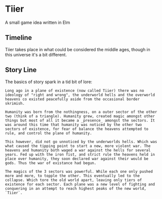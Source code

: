 # Tiier
A small game idea written in Elm

## Timeline

Tiier takes place in what could be considered the middle ages, though in this universe it's a bit different.

## Story Line

The basics of story spark in a tid bit of lore:

```
Long ago in a plane of existence (now called Tiier) there was no ideology of "right and wrong", the underworld hells and the overworld heavens co existed peacefully aside from the occasional border skrimish.

Humanity was born from the nothingness, on a outer sector of the other two (think of a triangle). Humanity grew, created magic amongst other things but most of all it became a _presence_ amongst the sectors. It was around this time that humanity was noticed by the other two sectors of existence, for fear of balance the heavens attempted to rule, and control the plane of humanity.

This however, did not go unnoticed by the underworlds hells. Which was what caused the tipping point to start a new, more violent war. The heavens and humanity both waged a war against the hells for several years. Fed up with the iron fist, and strict rule the heavens held in place over humanity, they soon declared war against their would be gods. Thus the war of existance had begun.

The magics of the 3 sectors was powerful. While each one only pushed more and more, to topple the other. This eventually led to the collapse. Which tore the old world apart, leaving only tiers of existence for each sector. Each plane was a new level of fighting and conquering in an attempt to reach highest peaks of the new world, `Tiier`.
```
